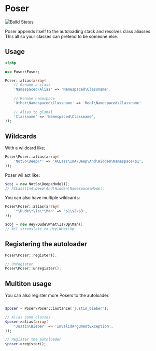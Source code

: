 # Poser

[![Build Status](https://secure.travis-ci.org/FrenkyNet/Poser.png)](http://travis-ci.org/FrenkyNet/Poser)

Poser appends itself to the autoloading stack and resolves class aliasses. This all so your classes can pretend to be someone else.

## Usage

```php
<?php

use Poser\Poser;

Poser::alias(array(
	// Rename a class
	'Namespaced\Alias' => 'Namespaced\Classname',
	
	// Rename namespace
	'Other\Namespaced\Classname' => 'Real\Namespaced\Classname'
	
	// Alias to global
	'Classname' => 'Namespaced\Classname',
));
```

## Wildcards

With a wildcard like;

```php
Poser\Poser::alias(array(
	'NotSo\Deep\*' => 'ACLass\InA\Deep\And\Hidden\Namespace\$1',
));
```
Poser wil act like:
```php
$obj = new NotSo\Deep\Model();
// ACLass\InA\Deep\And\Hidden\Namespace\Model;
```

You can also have multiple wildcards:

```php
Poser\Poser::alias(array(
	'*\Dude\*\Is\*\Man' => '$1\$2\$3',
));

$obj = new Hey\Dude\What\Is\Up\Man()
// Wil stranslate to Hey\WHat\Up
```

## Registering the autoloader

```php
Poser\Poser::register();

// Unregister
Poser\Poser::unregister();
```

## Multiton usage

You can also register more Posers to the autoloader.

```php

$poser = Poser\Poser::instance('justin_bieber');

// Alias some classes
$poser->alias(array(
	'Justin\Bieber' => 'InvalidArgumentException',
));

// Register the autoloader
$poser->register();

```